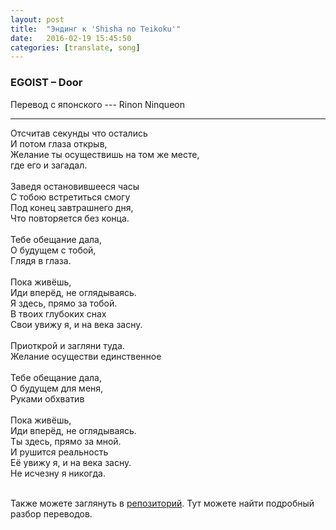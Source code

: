 ```yaml
---
layout: post
title:  "Эндинг к 'Shisha no Teikoku'"
date:   2016-02-19 15:45:50
categories: [translate, song]
---
```

<div class="modal fade" id="myModal" tabindex="-1" role="dialog" aria-labelledby="myModalLabel" aria-hidden="true">
      <div class="modal-dialog">
        <div class="modal-content">
		<center>
          <div class="modal-body">               
          </div>
		</center>
        </div><!-- /.modal-content -->
      </div><!-- /.modal-dialog -->
    </div><!-- /.modal -->

<div class="thumbnails">
</div>

### EGOIST &ndash; Door

Перевод с японского --- Rinon Ninqueon<br>
<hr>
Отсчитав секунды что остались<br>
И потом глаза открыв,<br>
Желание ты осуществишь на том же месте,<br>
где его и загадал.<br>
<br>
Заведя остановившееся часы<br>
C тобою встретиться смогу<br>
Под конец завтрашнего дня,<br>
Что повторяется без конца.<br>
<br>
Тебе обещание дала,<br>
О будущем с тобой,<br>
Глядя в глаза.<br>
<br>
Пока живёшь,<br>
Иди вперёд, не оглядываясь.<br>
Я здесь, прямо за тобой.<br>
В твоих глубоких снах<br>
Свои увижу я, и на века засну.<br>
<br>
Приоткрой и загляни туда.<br>
Желание осуществи единственное<br>
<br>
Тебе обещание дала,<br>
О будущем для меня,<br>
Руками обхватив<br>
<br>
Пока живёшь,<br>
Иди вперёд, не оглядываясь.<br>
Ты здесь, прямо за мной.<br>
И рушится реальность<br>
Её увижу я, и на века засну.<br>
Не исчезну я никогда.<br>
<br><p>Также можете заглянуть в <a href="https://github.com/RinonNinqueon/source/tree/master/translate">репозиторий</a>. Тут можете найти подробный разбор переводов.</p>
<br><br><br><br><br>